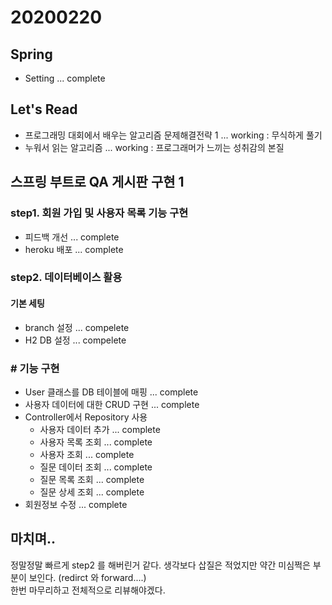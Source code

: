 # 20200220

## Spring
- Setting ... complete

## Let's Read 
- 프로그래밍 대회에서 배우는 알고리즘 문제해결전략 1 ... working : 무식하게 풀기
- 누워서 읽는 알고리즘 ... working : 프로그래머가 느끼는 성취감의 본질

## 스프링 부트로 QA 게시판 구현 1
  
### step1. 회원 가입 및 사용자 목록 기능 구현 

- 피드백 개선 ... complete
- heroku 배포 ... complete

### step2. 데이터베이스 활용

#### 기본 세팅
- branch 설정 ... compelete
- H2 DB 설정 ... compelete

### # 기능 구현
- User 클래스를 DB 테이블에 매핑 ... complete
- 사용자 데이터에 대한 CRUD 구현 ... complete
- Controller에서 Repository 사용
    - 사용자 데이터 추가 ... complete
    - 사용자 목록 조회 ... complete
    - 사용자 조회 ... complete
    - 질문 데이터 조회 ... complete
    - 질문 목록 조회 ... complete
    - 질문 상세 조회 ... complete
- 회원정보 수정 ... complete


## 마치며.. 
정말정말 빠르게 step2 를 해버린거 같다. 생각보다 삽질은 적었지만 약간 미심쩍은 부분이 보인다. (redirct 와 forward....)  
한번 마무리하고 전체적으로 리뷰해야겠다.
